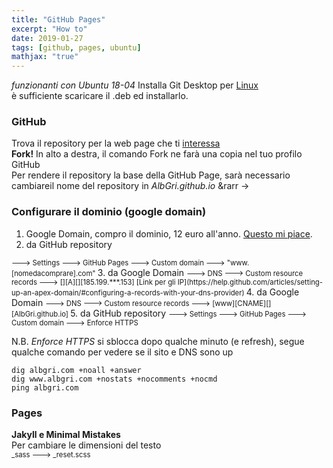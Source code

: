 ```yaml
---
title: "GitHub Pages"
excerpt: "How to"
date: 2019-01-27
tags: [github, pages, ubuntu]
mathjax: "true"
---
```


*funzionanti con Ubuntu 18-04*
Installa Git Desktop per [Linux](https://aur.archlinux.org/packages/github-desktop-bin/)  
è sufficiente scaricare il .deb ed installarlo.

### GitHub
Trova il repository per la web page che ti [interessa](https://github.com/mmistakes/minimal-mistakes)  
**Fork!** In alto a destra, il comando Fork ne farà una copia nel tuo profilo GitHub  
Per rendere il repository la base della GitHub Page, sarà necessario cambiareil nome del repository in *AlbGri.github.io* &rarr →

### Configurare il dominio (google domain)
1. Google Domain, compro il dominio, 12 euro all'anno. [Questo mi piace](https://support.google.com/domains/answer/3251242?hl=en).
2. da GitHub repository  
<span style="font-size: 3mm">
---> Settings ---> GitHub Pages ---> Custom domain ---> "www.[nomedacomprare].com"  
</span>
3. da Google Domain  
<span style="font-size: 3mm">
---> DNS ---> Custom resource records ---> [][A][][185.199.***.153] [Link per gli IP](https://help.github.com/articles/setting-up-an-apex-domain/#configuring-a-records-with-your-dns-provider)  
</span>
4. da Google Domain  
<span style="font-size: 3mm">
---> DNS ---> Custom resource records ---> [www][CNAME][][AlbGri.github.io]  
</span>
5. da GitHub repository  
<span style="font-size: 3mm">
---> Settings ---> GitHub Pages ---> Custom domain ---> Enforce HTTPS  
</span>

N.B. _Enforce HTTPS_ si sblocca dopo qualche minuto (e refresh), segue qualche comando per vedere se il sito e DNS sono up  
````console
dig albgri.com +noall +answer  
dig www.albgri.com +nostats +nocomments +nocmd  
ping albgri.com  
````

### Pages
**Jakyll e Minimal Mistakes**  
Per cambiare le dimensioni del testo  
<span style="font-size: 3mm">
_sass ---> _reset.scss
</span>


